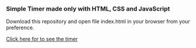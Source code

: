 ### Simple Timer made only with HTML, CSS and JavaScript

Download this repository and open file index.html in your browser from your preference.

[Click here for to see the timer](https://mateusesm.github.io/timer/)
